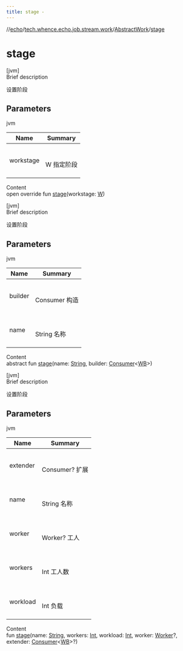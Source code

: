 ```yaml
---
title: stage -
---
```

//[echo](../../index.md)/[tech.whence.echo.job.stream.work](../index.md)/[AbstractWork](index.md)/[stage](stage.md)



# stage  
[jvm]  
Brief description  


设置阶段



## Parameters  
  
jvm  
  
|  Name|  Summary| 
|---|---|
| workstage| <br><br>W 指定阶段<br><br>
  
  
Content  
open override fun [stage](stage.md)(workstage: [W](index.md))  


[jvm]  
Brief description  


设置阶段



## Parameters  
  
jvm  
  
|  Name|  Summary| 
|---|---|
| builder| <br><br>Consumer<WB> 构造<br><br>
| name| <br><br>String 名称<br><br>
  
  
Content  
abstract fun [stage](stage.md)(name: [String](https://kotlinlang.org/api/latest/jvm/stdlib/kotlin/-string/index.html), builder: [Consumer](../../tech.whence.echo.function/-consumer/index.md)<[WB](index.md)>)  


[jvm]  
Brief description  


设置阶段



## Parameters  
  
jvm  
  
|  Name|  Summary| 
|---|---|
| extender| <br><br>Consumer<WB>? 扩展<br><br>
| name| <br><br>String 名称<br><br>
| worker| <br><br>Worker? 工人<br><br>
| workers| <br><br>Int 工人数<br><br>
| workload| <br><br>Int 负载<br><br>
  
  
Content  
fun [stage](stage.md)(name: [String](https://kotlinlang.org/api/latest/jvm/stdlib/kotlin/-string/index.html), workers: [Int](https://kotlinlang.org/api/latest/jvm/stdlib/kotlin/-int/index.html), workload: [Int](https://kotlinlang.org/api/latest/jvm/stdlib/kotlin/-int/index.html), worker: [Worker](../-worker/index.md)?, extender: [Consumer](../../tech.whence.echo.function/-consumer/index.md)<[WB](index.md)>?)  



